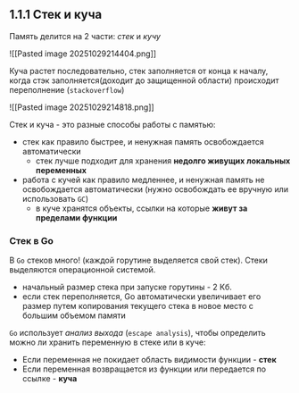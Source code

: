 ## 1.1.1 Стек и куча
Память делится на 2 части: *стек* и *кучу*

![[Pasted image 20251029214404.png]]

Куча растет последовательно, стек заполняется от конца к началу, когда стэк заполняется(доходит до защищенной области) происходит переполнение (`stackoverflow`)

![[Pasted image 20251029214818.png]]

Cтек и куча - это разные способы работы с памятью:
- стек как правило быстрее, и ненужная память освобождается автоматически
	- стек лучше подходит для хранения **недолго живущих локальных переменных**
- работа с кучей как правило медленнее, и ненужная память не освобождается автоматически (нужно освобождать ее вручную или использовать `GC`)
	- в куче хранятся объекты, ссылки на которые **живут за пределами функции**

### Стек в Go

В `Go` стеков много! (каждой горутине выделяется свой стек). Стеки выделяются операционной системой.
- начальный размер стека при запуске горутины - 2 Кб. 
- если стек переполняется, Go автоматически увеличивает его размер путем копирования текущего стека в новое место с большим объемом памяти

`Go` использует *анализ выхода* (`escape analysis`), чтобы определить можно ли хранить переменную в стеке или в куче:
- Если переменная не покидает область видимости функции - **стек**
- Если переменная возвращается из функции или передается по ссылке - **куча**

